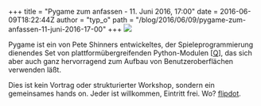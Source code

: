 +++
title = "Pygame zum anfassen - 11. Juni 2016, 17:00"
date = 2016-06-09T18:22:44Z
author = "typ_o"
path = "/blog/2016/06/09/pygame-zum-anfassen-11-juni-2016-17-00"
+++
![](/media/pygame.serendipityThumb.png)

Pygame ist ein von Pete Shinners entwickeltes, der Spieleprogrammierung
dienendes Set von plattformübergreifenden Python-Modulen
\[[Q](https://de.wikipedia.org/wiki/Pygame)\], das sich aber auch ganz
hervorragend zum Aufbau von Benutzeroberflächen verwenden läßt.

Dies ist kein Vortrag oder strukturierter Workshop, sondern ein
gemeinsames hands on. Jeder ist willkommen, Eintritt frei. Wo?
[flipdot](/kontakt/).

